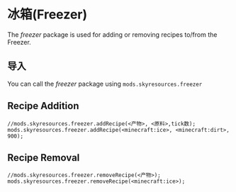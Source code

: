# 冰箱(Freezer)
The *freezer* package is used for adding or removing recipes to/from the Freezer.

## 导入
You can call the *freezer* package using `mods.skyresources.freezer`

## Recipe Addition

```zenscript
//mods.skyresources.freezer.addRecipe(<产物>, <原料>,tick数);
mods.skyresources.freezer.addRecipe(<minecraft:ice>, <minecraft:dirt>, 900);
```

## Recipe Removal

```zenscript
//mods.skyresources.freezer.removeRecipe(<产物>);
mods.skyresources.freezer.removeRecipe(<minecraft:ice>);
```